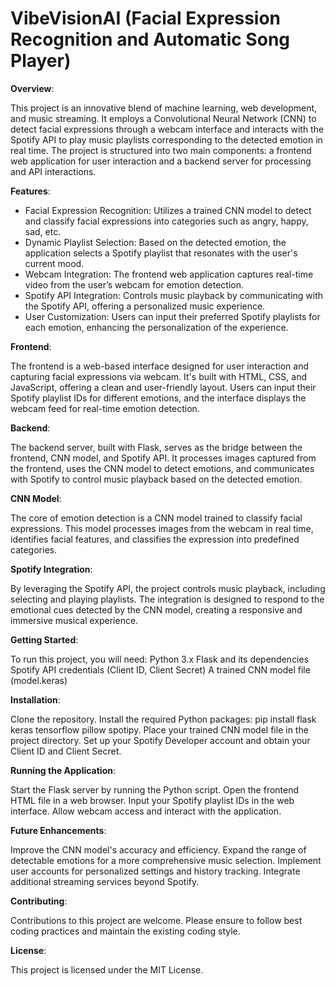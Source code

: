 # VibeVisionAI (Facial Expression Recognition and Automatic Song Player)

**Overview**:

This project is an innovative blend of machine learning, web development, and music streaming. It employs a Convolutional Neural Network (CNN) to detect facial expressions through a webcam interface and interacts with the Spotify API to play music playlists corresponding to the detected emotion in real time. The project is structured into two main components: a frontend web application for user interaction and a backend server for processing and API interactions.

**Features**:
* Facial Expression Recognition: Utilizes a trained CNN model to detect and classify facial expressions into categories such as angry, happy, sad, etc.
* Dynamic Playlist Selection: Based on the detected emotion, the application selects a Spotify playlist that resonates with the user's current mood.
* Webcam Integration: The frontend web application captures real-time video from the user’s webcam for emotion detection.
* Spotify API Integration: Controls music playback by communicating with the Spotify API, offering a personalized music experience.
* User Customization: Users can input their preferred Spotify playlists for each emotion, enhancing the personalization of the experience.


**Frontend**:

The frontend is a web-based interface designed for user interaction and capturing facial expressions via webcam. It's built with HTML, CSS, and JavaScript, offering a clean and user-friendly layout. Users can input their Spotify playlist IDs for different emotions, and the interface displays the webcam feed for real-time emotion detection.

**Backend**:

The backend server, built with Flask, serves as the bridge between the frontend, CNN model, and Spotify API. It processes images captured from the frontend, uses the CNN model to detect emotions, and communicates with Spotify to control music playback based on the detected emotion.

**CNN Model**:

The core of emotion detection is a CNN model trained to classify facial expressions. This model processes images from the webcam in real time, identifies facial features, and classifies the expression into predefined categories.

**Spotify Integration**:

By leveraging the Spotify API, the project controls music playback, including selecting and playing playlists. The integration is designed to respond to the emotional cues detected by the CNN model, creating a responsive and immersive musical experience.

**Getting Started**:

To run this project, you will need:
Python 3.x
Flask and its dependencies
Spotify API credentials (Client ID, Client Secret)
A trained CNN model file (model.keras)

**Installation**:

Clone the repository.
Install the required Python packages: pip install flask keras tensorflow pillow spotipy.
Place your trained CNN model file in the project directory.
Set up your Spotify Developer account and obtain your Client ID and Client Secret.

**Running the Application**:

Start the Flask server by running the Python script.
Open the frontend HTML file in a web browser.
Input your Spotify playlist IDs in the web interface.
Allow webcam access and interact with the application.

**Future Enhancements**:

Improve the CNN model's accuracy and efficiency.
Expand the range of detectable emotions for a more comprehensive music selection.
Implement user accounts for personalized settings and history tracking.
Integrate additional streaming services beyond Spotify.

**Contributing**:

Contributions to this project are welcome. Please ensure to follow best coding practices and maintain the existing coding style.

**License**:

This project is licensed under the MIT License.
